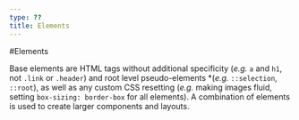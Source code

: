 ```yaml
---
type: ??
title: Elements
---
```


#Elements

Base elements are HTML tags without additional specificity (*e.g.* `a` and `h1`, not `.link` or `.header`) and root level pseudo-elements *(*e.g.* `::selection`, `::root`), as well as any custom CSS resetting (*e.g.* making images fluid, setting `box-sizing: border-box` for all elements). A combination of elements is used to create larger components and layouts.
